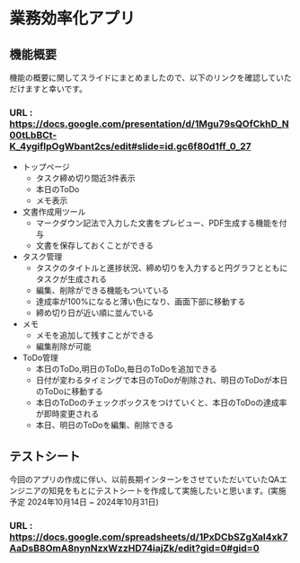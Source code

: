 # 業務効率化アプリ

## 機能概要

機能の概要に関してスライドにまとめましたので、以下のリンクを確認していただけますと幸いです。
### URL : https://docs.google.com/presentation/d/1Mgu79sQOfCkhD_N00tLbBCt-K_4ygiflpOgWbant2cs/edit#slide=id.gc6f80d1ff_0_27

- トップページ
    - タスク締め切り間近3件表示
    - 本日のToDo
    - メモ表示
- 文書作成用ツール
    - マークダウン記法で入力した文書をプレビュー、PDF生成する機能を付与
    - 文書を保存しておくことができる
- タスク管理
    - タスクのタイトルと進捗状況、締め切りを入力すると円グラフとともにタスクが生成される
    - 編集、削除ができる機能もついている
    - 達成率が100%になると薄い色になり、画面下部に移動する
    - 締め切り日が近い順に並んでいる
- メモ
    - メモを追加して残すことができる
    - 編集削除が可能
- ToDo管理
    - 本日のToDo,明日のToDo,毎日のToDoを追加できる
    - 日付が変わるタイミングで本日のToDoが削除され、明日のToDoが本日のToDoに移動する
    - 本日のToDoのチェックボックスをつけていくと、本日のToDoの達成率が即時変更される
    - 本日、明日のToDoを編集、削除できる


## テストシート
今回のアプリの作成に伴い、以前長期インターンをさせていただいていたQAエンジニアの知見をもとにテストシートを作成して実施したいと思います。(実施予定 2024年10月14日 ~ 2024年10月31日)

### URL : https://docs.google.com/spreadsheets/d/1PxDCbSZgXal4xk7AaDsB8OmA8nynNzxWzzHD74iajZk/edit?gid=0#gid=0
